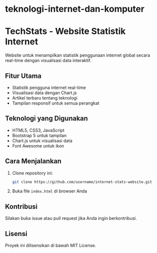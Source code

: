 # teknologi-internet-dan-komputer
# TechStats - Website Statistik Internet

Website untuk menampilkan statistik penggunaan internet global secara real-time dengan visualisasi data interaktif.

## Fitur Utama

- Statistik pengguna internet real-time
- Visualisasi data dengan Chart.js
- Artikel terbaru tentang teknologi
- Tampilan responsif untuk semua perangkat

## Teknologi yang Digunakan

- HTML5, CSS3, JavaScript
- Bootstrap 5 untuk tampilan
- Chart.js untuk visualisasi data
- Font Awesome untuk ikon

## Cara Menjalankan

1. Clone repository ini:
   ```bash
   git clone https://github.com/username/internet-stats-website.git
   ```

2. Buka file `index.html` di browser Anda

## Kontribusi

Silakan buka issue atau pull request jika Anda ingin berkontribusi.

## Lisensi

Proyek ini dilisensikan di bawah MIT License.
